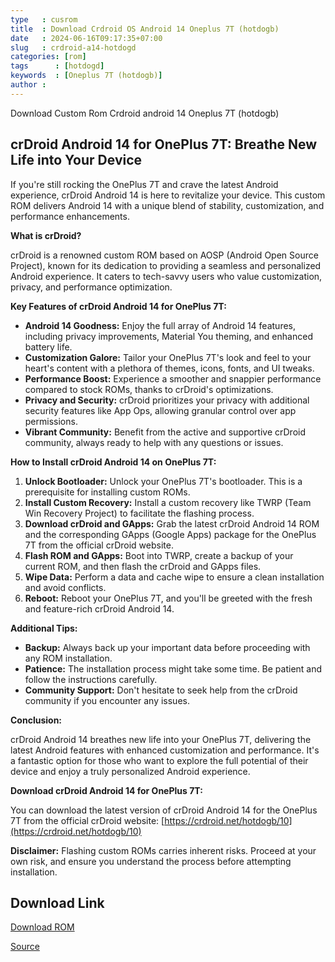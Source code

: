 ```yaml
---
type   : cusrom
title  : Download Crdroid OS Android 14 Oneplus 7T (hotdogb)
date   : 2024-06-16T09:17:35+07:00
slug   : crdroid-a14-hotdogd
categories: [rom]
tags      : [hotdogd]
keywords  : [Oneplus 7T (hotdogb)]
author :
---
```


Download Custom Rom Crdroid android 14 Oneplus 7T (hotdogb)

## crDroid Android 14 for OnePlus 7T: Breathe New Life into Your Device

If you're still rocking the OnePlus 7T and crave the latest Android experience, crDroid Android 14 is here to revitalize your device. This custom ROM delivers Android 14 with a unique blend of stability, customization, and performance enhancements.

**What is crDroid?**

crDroid is a renowned custom ROM based on AOSP (Android Open Source Project), known for its dedication to providing a seamless and personalized Android experience. It caters to tech-savvy users who value customization, privacy, and performance optimization.

**Key Features of crDroid Android 14 for OnePlus 7T:**

* **Android 14 Goodness:** Enjoy the full array of Android 14 features, including privacy improvements, Material You theming, and enhanced battery life.
* **Customization Galore:** Tailor your OnePlus 7T's look and feel to your heart's content with a plethora of themes, icons, fonts, and UI tweaks.
* **Performance Boost:** Experience a smoother and snappier performance compared to stock ROMs, thanks to crDroid's optimizations.
* **Privacy and Security:** crDroid prioritizes your privacy with additional security features like App Ops, allowing granular control over app permissions.
* **Vibrant Community:** Benefit from the active and supportive crDroid community, always ready to help with any questions or issues.

**How to Install crDroid Android 14 on OnePlus 7T:**

1. **Unlock Bootloader:** Unlock your OnePlus 7T's bootloader. This is a prerequisite for installing custom ROMs.
2. **Install Custom Recovery:** Install a custom recovery like TWRP (Team Win Recovery Project) to facilitate the flashing process.
3. **Download crDroid and GApps:** Grab the latest crDroid Android 14 ROM and the corresponding GApps (Google Apps) package for the OnePlus 7T from the official crDroid website.
4. **Flash ROM and GApps:** Boot into TWRP, create a backup of your current ROM, and then flash the crDroid and GApps files.
5. **Wipe Data:** Perform a data and cache wipe to ensure a clean installation and avoid conflicts.
6. **Reboot:** Reboot your OnePlus 7T, and you'll be greeted with the fresh and feature-rich crDroid Android 14.

**Additional Tips:**

* **Backup:** Always back up your important data before proceeding with any ROM installation.
* **Patience:** The installation process might take some time. Be patient and follow the instructions carefully.
* **Community Support:** Don't hesitate to seek help from the crDroid community if you encounter any issues.

**Conclusion:**

crDroid Android 14 breathes new life into your OnePlus 7T, delivering the latest Android features with enhanced customization and performance. It's a fantastic option for those who want to explore the full potential of their device and enjoy a truly personalized Android experience.

**Download crDroid Android 14 for OnePlus 7T:**

You can download the latest version of crDroid Android 14 for the OnePlus 7T from the official crDroid website: [https://crdroid.net/hotdogb/10](https://crdroid.net/hotdogb/10)

**Disclaimer:** Flashing custom ROMs carries inherent risks. Proceed at your own risk, and ensure you understand the process before attempting installation.


## Download Link
[Download ROM](https://sourceforge.net/projects/crdroid/files/hotdogb/10.x/)

[Source](https://crdroid.net/hotdogb/9)
